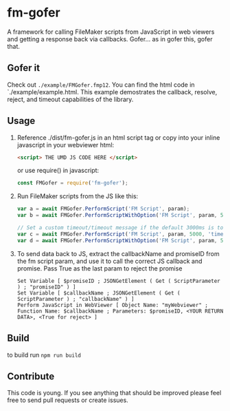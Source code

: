 # fm-gofer

A framework for calling FileMaker scripts from JavaScript in web viewers and getting a response back via callbacks. Gofer... as in gofer this, gofer that.

## Gofer it

Check out `./example/FMGofer.fmp12`. You can find the html code in `./example/example.html. This example demostrates the callback, resolve, reject, and timeout capabilities of the library.

## Usage

1. Reference ./dist/fm-gofer.js in an html script tag or copy into your inline javascript in your webviewer html:

    ```html
    <script> THE UMD JS CODE HERE </script>
    ```

    or use require() in javascript:

    ```javascript
    const FMGofer = require('fm-gofer');
    ```

2. Run FileMaker scripts from the JS like this:

    ```javascript
    var a = await FMGofer.PerformScript('FM Script', param);
    var b = await FMGofer.PerformScriptWithOption('FM Script', param, 5);

    // Set a custom timeout/timeout message if the default 3000ms is too short
    var c = await FMGofer.PerformScript('FM Script', param, 5000, 'timed out!');
    var d = await FMGofer.PerformScriptWithOption('FM Script', param, 5, 5000, 'timed out!');
    ```

3. To send data back to JS, extract the callbackName and promiseID from the fm script param, and use it to call the correct JS callback and promise. Pass True as the last param to reject the promise

    ```filemaker
    Set Variable [ $promiseID ; JSONGetElement ( Get ( ScriptParameter ) ; "promiseID" ) ]
    Set Variable [ $callbackName ; JSONGetElement ( Get ( ScriptParameter ) ; "callbackName" ) ]
    Perform JavaScript in WebViewer [ Object Name: "myWebviewer" ; Function Name: $callbackName ; Parameters: $promiseID, <YOUR RETURN DATA>, <True for reject> ]
    ```

## Build

to build run `npm run build`

## Contribute

This code is young. If you see anything that should be improved please feel free to send pull requests or create issues.
